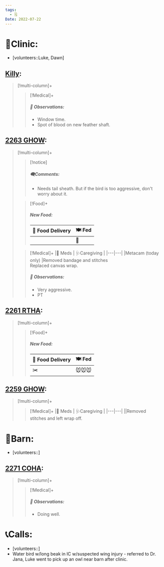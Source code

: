 ```yaml
---
tags:
  - 🗒️
Date: 2022-07-22
---
```


# 🏥Clinic:
- [volunteers::Luke, Dawn]

## [Killy](../RARE%20Birds/Ed%20Birds/Killy.md):
> [!multi-column]+
>
>> [!Medical]+
>> ##### 🔭 Observations:
>> - Window time.
>> - Spot of blood on new feather shaft.

## [2263 GHOW](../RARE%20Birds/2263%20GHOW.md):
> [!multi-column]+
>
>> [!notice]
>> ##### 🗨️Comments:
>> - Needs tail sheath. But if the bird is too aggressive, don't worry about it.
>
>> [!Food]+
>> ##### New Food:
>> |🚚 Food Delivery| 🍽️ Fed|
>> |---|---|
>>||🐀
>
>> [!Medical]+
>> |💊 Meds | 🩺Caregiving |
>> |---|---|
>> |Metacam (today only) |Removed bandage and stitches <br> Replaced canvas wrap.
>>
>> ##### 🔭 Observations:
>> - Very aggressive.
>> - PT

## [2261 RTHA](../RARE%20Birds/2261%20RTHA.md):
> [!multi-column]+
>
>> [!Food]+
>> ##### New Food:
>> |🚚 Food Delivery| 🍽️ Fed|
>> |---|---|
>>|✂️|🐭🐭🐭
>

## [2259 GHOW](../RARE%20Birds/2259%20GHOW.md):
> [!multi-column]+
>
>> [!Medical]+
>> |💊 Meds | 🩺Caregiving |
>> |---|---|
>> ||Removed stitches and left wrap off.

# 🏡Barn:
- [volunteers::]

## [2271 COHA](../RARE%20Birds/2271%20COHA.md):
> [!multi-column]+
>
>> [!Medical]+
>> ##### 🔭 Observations:
>> - Doing well.

# 📞Calls:
- [volunteers::]
- Water bird w/long beak in IC w/suspected wing injury - referred to Dr. Jana, Luke went to pick up an owl near barn after clinic.